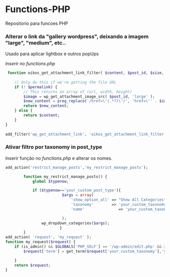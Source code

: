 # Functions-PHP
Repositorio para funcoes PHP


### Alterar o link da "gallery wordpress", deixando a imagem "large", "medium", etc..
Usado para aplicar lightbox e outros popUps

_Inserir no functions.php_
``` php
 function oikos_get_attachment_link_filter( $content, $post_id, $size, $permalink ) {
 
    // Only do this if we're getting the file URL
    if (! $permalink) {
        // This returns an array of (url, width, height)
        $image = wp_get_attachment_image_src( $post_id, 'large' );
        $new_content = preg_replace('/href=\'(.*?)\'/', 'href=\'' . $image[0] . '\'', $content );
        return $new_content;
    } else {
        return $content;
    }
}
 
add_filter('wp_get_attachment_link', 'oikos_get_attachment_link_filter', 10, 4);

```

### Ativar filtro por taxonomy in post_type
Inserir função no _functions.php_ e alterar os nomes.

```php
add_action('restrict_manage_posts','my_restrict_manage_posts');

		function my_restrict_manage_posts() {
			global $typenow;

			if ($typenow=='your_custom_post_type'){
                         $args = array(
                             'show_option_all' => "Show All Categories",
                             'taxonomy'        => 'your_custom_taxonomy',
                             'name'               => 'your_custom_taxonomy'

                         );
				wp_dropdown_categories($args);
                        }
		}
add_action( 'request', 'my_request' );
function my_request($request) {
	if (is_admin() && $GLOBALS['PHP_SELF'] == '/wp-admin/edit.php' && isset($request['post_type']) && $request['post_type']=='your_custom_post_type') {
		$request['term'] = get_term($request['your_custom_taxonomy'],'your_custom_taxonomy')->name;

	}
	return $request;
}
```
